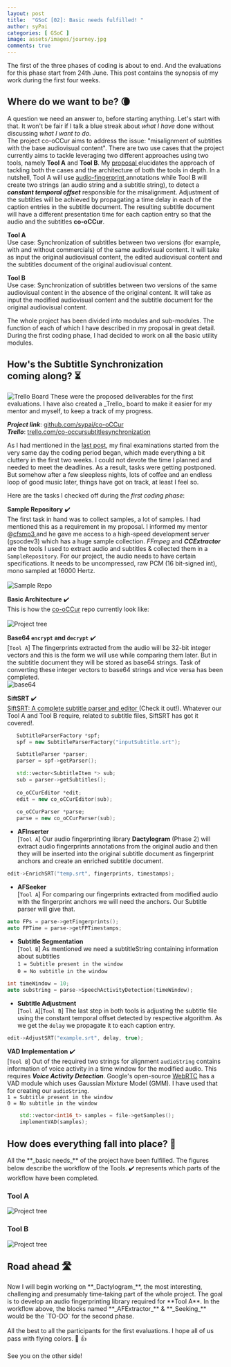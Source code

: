 ```yaml
---
layout: post
title:  "GSoC [02]: Basic needs fulfilled! "
author: syPai
categories: [ GSoC ]
image: assets/images/journey.jpg
comments: true
---
```


The first of the three phases of coding is about to end. And
 the evaluations for this phase start from 24th June.
This post contains the synopsis of my work during the
 first four weeks.

<!-- Where ?-->
 <div class="section-title margtop3rem">
             <h2><span>Where do we want to be? &#127768;</span></h2>
</div>

 A question we need an answer to, before starting anything. 
 Let's start with that. It won't be fair if I talk a blue streak 
 about *what I have* done without discussing *what I want to do*.
 <br />
 The project co-oCCur aims to address the 
 issue: "misalignment of subtitles with the base audiovisual
  content". There are two use cases that the project currently
   aims to tackle leveraging two different approaches using
    two tools, namely **Tool A** and **Tool B**. 
    My
 <a href="https://docs.google.com/document/d/1QEB3jDNvFVPP4OpvU1m_A3kME288LZKJVIs1g1AXin4/edit?usp=sharing">
  proposal
 </a>
 elucidates the approach of tackling both the cases and the 
 architecture of both the tools in depth. In a nutshell, 
 Tool A will use 
 <a href="https://en.wikipedia.org/wiki/Acoustic_fingerprint">
    audio-fingerprint 
  </a>
 annotations while Tool B will create two strings
  (an audio string and a subtitle string), to detect a 
  **_constant temporal offset_** responsible for the misalignment. 
 Adjustment of the subtitles will be achieved by propagating 
 a time delay in each of the caption entries in the subtitle 
 document. The resulting subtitle document will have a 
 different presentation time for each caption entry so that the
 audio and the subtitles **co-oCCur**.
 
 **Tool A** <br />
 Use case: Synchronization of subtitles between two versions 
 (for example, with and without commercials) 
 of the same audiovisual content. It will take as input the 
 original audiovisual content, the edited audiovisual content 
 and the subtitles document of the original audiovisual content.
 
 **Tool B** <br />
 Use case: Synchronization of subtitles between two versions
 of the same audiovisual content in the absence of the 
 original content. It will take as input the modified audiovisual 
 content and the subtitle document for the original 
 audiovisual content.
 
 The whole project has been divided into modules and
  sub-modules. The function of each of which I have described
   in my proposal in great detail. During the first coding 
   phase, I had decided to work on all the basic utility modules.
   
 <!-- How along ?-->
  <div class="section-title margtop3rem">
              <h2><span>How's the Subtitle Synchronization coming along? ️️&#9203;</span></h2>
 </div>
 
  <img class="featured-image img-fluid" src="{{ site.baseurl }}/assets/images/phase1_tasks.png" alt="Trello Board">
These were the proposed deliverables for the first evaluations. 
 I have also created a _Trello_ board  to make it easier for my mentor and myself, to keep a track of my progress.
 
 **_Project link_**:  <a href="https://github.com/sypai/co-oCCur" target="_blank">
   github.com/sypai/co-oCCur 
   </a><br />
   **_Trello_**: <a href="https://trello.com/b/JQGOK4Yo/co-occursubtitlesynchronization" target="_blank">
   trello.com/co-occursubtitlesynchronization
  </a><br />
  
  As I had mentioned in the 
  <a href="GSoC-00-Bonding-period-ends-&-Coding-begins-!/" target="_blank">
  last post</a>, my final examinations 
  started from the very same day the coding period began, which made 
  everything a bit cluttery in the first two weeks. I could not 
  devote the time I planned and needed to meet the deadlines.
 As a result, tasks were getting postponed. But somehow after
a few sleepless nights, lots of coffee and an endless loop of
good music later, things have got on track, at least I feel so.

Here are the tasks I checked off during the _first coding phase_: 

**Sample Repository** ✔️ <br />
The first task in hand was to collect samples, a lot of samples. 
I had mentioned this as a requirement in my proposal. 
I informed my mentor @<a href="https://github.com/cfsmp3">cfsmp3
</a>
 and he gave me access to 
a high-speed development server (gsocdev3) which has a 
huge sample collection. _FFmpeg_ and __*CCExtractor*__ are the 
tools I used to extract audio and subtitles & collected them 
in a `SampleRepository`. For our project, the audio needs to 
have certain specifications. It needs to be uncompressed, 
raw PCM (16 bit-signed int), mono sampled at 16000 Hertz.
<br />
<br />
<img class="featured-image img-fluid" src="{{ site.baseurl }}/assets/images/samplerepo.png" alt="Sample Repo">

**Basic Architecture** ✔️<br />
This is how the <a href="https://github.com/sypai/co-oCCur">co-oCCur</a> repo currently look like:
<br /><br />
<img class="featured-image img-fluid" src="{{ site.baseurl }}/assets/images/proj_structure.png" alt="Project tree">

**Base64 `encrypt` and `decrypt`** ✔️<br />
[`Tool A`] The fingerprints extracted from the audio will be 32-bit integer
 vectors and this is the form we will use while comparing them later.
But in the subtitle document they will be stored as base64 strings.
Task of converting these integer vectors to base64 strings and vice versa
has been completed.
<br />
<img class="featured-image img-fluid" src="{{ site.baseurl }}/assets/images/base64.png" alt="base64">

**SiftSRT** ✔️<br />
<a href="https://github.com/sypai/SiftSRT" target="_blank">
SiftSRT: A complete subtitle parser and editor
</a> (Check it out!).
Whatever our Tool A and Tool B require, related to subtitle files,
 SiftSRT has got it covered!. <br />
 ```cpp
    SubtitleParserFactory *spf;
    spf = new SubtitleParserFactory("inputSubtitle.srt");

    SubtitleParser *parser;
    parser = spf->getParser();

    std::vector<SubtitleItem *> sub;
    sub = parser->getSubtitles();
    
    co_oCCurEditor *edit;
    edit = new co_oCCurEditor(sub);
  
    co_oCCurParser *parse;
    parse = new co_oCCurParser(sub);
```

 * **AFInserter** <br /> 
 [`Tool A`] Our audio fingerprinting library __Dactylogram__ 
 (Phase 2) will extract audio fingerprints annotations from the original audio
 and then they will be inserted into the original subtitle 
 document as fingerprint anchors and 
 create an enriched subtitle document. 
 
  ```cpp
  edit->EnrichSRT("temp.srt", fingerprints, timestamps);
```

* **AFSeeker** <br />
[`Tool A`] For comparing our fingerprints extracted from modified audio
with the fingerprint anchors we will need the anchors. Our Subtitle parser
will give that.

```cpp
auto FPs = parse->getFingerprints();
auto FPTime = parse->getFPTimestamps;
```

* **Subtitle Segmentation** <br />
[`Tool B`] As mentioned we need a subtitleString containing information about subtitles
<br />`1 = Subtitle present in the window`
<br />`0 = No subtitle in the window`
 
 ```cpp
 int timeWindow = 10;
 auto substring = parse->SpeechActivityDetection(timeWindow);
 ```
 
 * **Subtitle Adjustment** <br />
 [`Tool A`][`Tool B`] The last step in both tools is adjusting the subtitle file 
 using the constant temporal offset detected by respective algorithm.
 As we get the `delay` we propagate it to each caption entry.
 
 ```cpp
edit->AdjustSRT("example.srt", delay, true);
```

**VAD Implementation** ✔️<br />
[`Tool B`] Out of the required two strings for alignment `audioString` contains information
of voice activity in a time window for the modified audio. 
This requires  **_Voice Activity Detection_**. Google's open-source 
<a href="https://webrtc.org/" target="_blank">WebRTC</a> has a VAD
module which uses Gaussian Mixture Model (GMM). I have used that for creating our
`audioString`.
<br />`1 = Subtitle present in the window`
<br />`0 = No subtitle in the window`
```cpp
    std::vector<int16_t> samples = file->getSamples();
    implementVAD(samples);
``` 

<!-- Fall into place -->
<div class="section-title margtop3rem">
              <h2><span>How does everything fall into place? 🧩</span></h2>
 </div>
 All the **_basic needs_** of the project have been fulfilled.  
 The figures below describe the workflow of the Tools. 
 ✔️ represents which parts of the workflow have been completed.
 
 <div class="section-title margtop3rem">
                <h3><span> Tool A </span></h3>
   </div>
 <img class="featured-image img-fluid" src="{{ site.baseurl }}/assets/images/Tool A (2).png" alt="Project tree">
  
  
  <div class="section-title margtop3rem">
                 <h3><span> Tool B </span></h3>
    </div>
   <img class="featured-image img-fluid" src="{{ site.baseurl }}/assets/images/Tool B (2).png" alt="Project tree">

 
 <div class="section-title margtop3rem">
 <h2><span>Road ahead &#128739;</span></h2>
 </div>
Now I will begin working on **_Dactylogram_**, the most interesting, challenging and
presumably time-taking part of the whole project. The goal is to develop
an audio fingerprinting library required for **Tool A**. In the workflow above, the
blocks named **_AFExtractor_** & **_Seeking_** would be the `TO-DO` for the 
second phase.
<br /><br />
All the best to all the participants for the first evaluations. 
I hope all of us pass with flying colors. &#129310; &#128077;
<br /> <br />
See you on the other side! 
 
 
 


